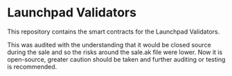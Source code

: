 # Launchpad Validators

This repository contains the smart contracts for the Launchpad Validators.

This was audited with the understanding that it would be closed source during the sale and so the risks around the sale.ak file were lower. Now it is open-source, greater caution should be taken and further auditing or testing is recommended.